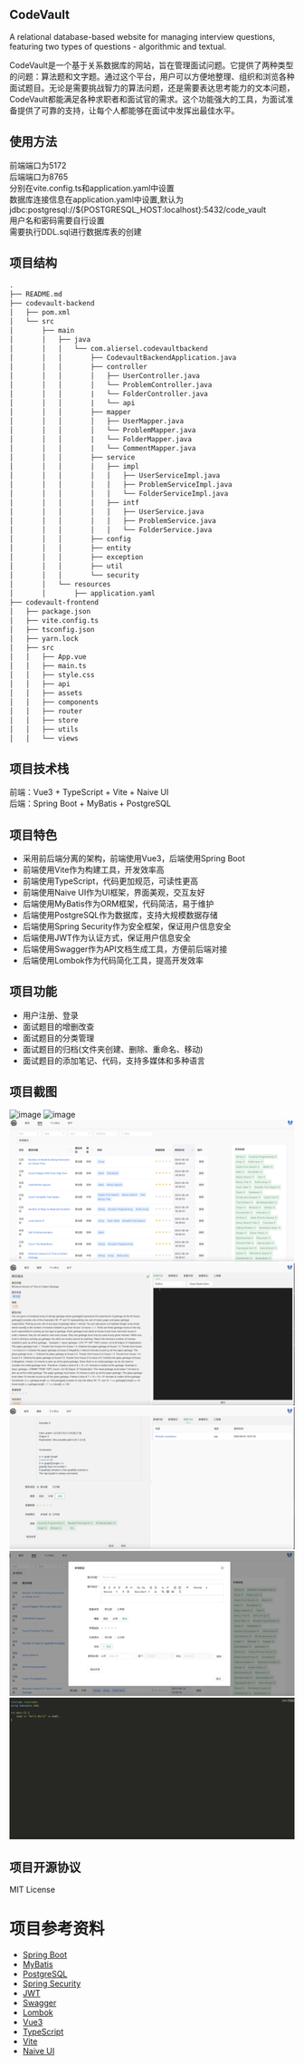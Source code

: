 ## CodeVault
A relational database-based website for managing interview questions, featuring two types of questions - algorithmic and textual.

CodeVault是一个基于关系数据库的网站，旨在管理面试问题。它提供了两种类型的问题：算法题和文字题。通过这个平台，用户可以方便地整理、组织和浏览各种面试题目。无论是需要挑战智力的算法问题，还是需要表达思考能力的文本问题，CodeVault都能满足各种求职者和面试官的需求。这个功能强大的工具，为面试准备提供了可靠的支持，让每个人都能够在面试中发挥出最佳水平。

## 使用方法
前端端口为5172  
后端端口为8765  
分别在vite.config.ts和application.yaml中设置  
数据库连接信息在application.yaml中设置,默认为
jdbc:postgresql://${POSTGRESQL_HOST:localhost}:5432/code_vault  
用户名和密码需要自行设置  
需要执行DDL.sql进行数据库表的创建  

## 项目结构
```
.
├── README.md
├── codevault-backend
│   ├── pom.xml
│   └── src
│       ├── main
│       │   ├── java
│       │   │   └── com.aliersel.codevaultbackend
│       │   │       ├── CodevaultBackendApplication.java
│       │   │       ├── controller
│       │   │       │   ├── UserController.java
│       │   │       │   └── ProblemController.java
│       │   │       |   └── FolderController.java
│       │   │       |   └── api
│       │   │       ├── mapper
│       │   │       │   ├── UserMapper.java
│       │   │       │   └── ProblemMapper.java
│       │   │       |   └── FolderMapper.java
│       │   │       |   └── CommentMapper.java
│       │   │       ├── service
│       │   │       │   ├── impl
│       │   │       │   │   ├── UserServiceImpl.java
│       │   │       │   │   ├── ProblemServiceImpl.java
│       │   │       │   │   └── FolderServiceImpl.java
│       │   │       │   ├── intf
│       │   │       │   │   ├── UserService.java
│       │   │       │   │   ├── ProblemService.java
│       │   │       │   │   └── FolderService.java
│       │   │       ├── config
│       │   │       ├── entity
│       │   │       ├── exception
│       │   │       ├── util
│       │   │       └── security
│       │   └── resources
│       │       ├── application.yaml
├── codevault-frontend
│   ├── package.json
│   ├── vite.config.ts
│   ├── tsconfig.json
│   ├── yarn.lock
│   ├── src
│   │   ├── App.vue
│   │   ├── main.ts
│   │   ├── style.css
│   │   ├── api
│   │   ├── assets
│   │   ├── components
│   │   ├── router
│   │   ├── store
│   │   ├── utils
│   │   └── views

```

## 项目技术栈
前端：Vue3 + TypeScript + Vite + Naive UI  
后端：Spring Boot + MyBatis + PostgreSQL

## 项目特色
- 采用前后端分离的架构，前端使用Vue3，后端使用Spring Boot
- 前端使用Vite作为构建工具，开发效率高
- 前端使用TypeScript，代码更加规范，可读性更高
- 前端使用Naive UI作为UI框架，界面美观，交互友好
- 后端使用MyBatis作为ORM框架，代码简洁，易于维护
- 后端使用PostgreSQL作为数据库，支持大规模数据存储
- 后端使用Spring Security作为安全框架，保证用户信息安全
- 后端使用JWT作为认证方式，保证用户信息安全
- 后端使用Swagger作为API文档生成工具，方便前后端对接
- 后端使用Lombok作为代码简化工具，提高开发效率

## 项目功能
- 用户注册、登录
- 面试题目的增删改查
- 面试题目的分类管理
- 面试题目的归档(文件夹创建、删除、重命名、移动)
- 面试题目的添加笔记、代码，支持多媒体和多种语言

## 项目截图
![image](./screenshots/login.png)
![image](./screenshots/register.png)
![image](./screenshots/problemset.png)
![image](./screenshots/problem-details.png)
![image](./screenshots/problem-edit.png)
![image](./screenshots/problem-add.png)
![image](./screenshots/code-display.png)

## 项目开源协议
MIT License

# 项目参考资料
- [Spring Boot](https://spring.io/projects/spring-boot)
- [MyBatis](https://mybatis.org/mybatis-3/)
- [PostgreSQL](https://www.postgresql.org/)
- [Spring Security](https://spring.io/projects/spring-security)
- [JWT](https://jwt.io/)
- [Swagger](https://swagger.io/)
- [Lombok](https://projectlombok.org/)
- [Vue3](https://v3.vuejs.org/)
- [TypeScript](https://www.typescriptlang.org/)
- [Vite](https://vitejs.dev/)
- [Naive UI](https://www.naiveui.com/)
